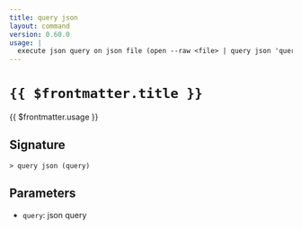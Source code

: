 ```yaml
---
title: query json
layout: command
version: 0.60.0
usage: |
  execute json query on json file (open --raw <file> | query json 'query string')
---
```


# `{{ $frontmatter.title }}`

<div style='white-space: pre-wrap;'>{{ $frontmatter.usage }}</div>

## Signature

`> query json (query)`

## Parameters

- `query`: json query
